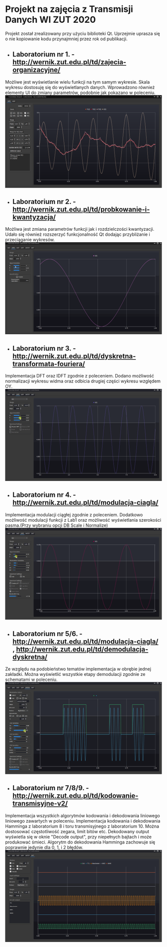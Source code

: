 # Projekt na zajęcia z Transmisji Danych WI ZUT 2020
Projekt został zrealizowany przy użyciu biblioteki Qt.
Uprzejmie uprasza się o nie kopiowanie kodu przynajmniej przez rok od publikacji. 


* ## Laboratorium nr 1. - http://wernik.zut.edu.pl/td/zajecia-organizacyjne/
Możliwe jest wyświetlanie wielu funkcji na tym samym wykresie.
Skala wykresu dostosuję się do wyświetlanych danych.
Wprowadzono również elementy UI do zmiany parametrów, podobnie jak pokazano w poleceniu.
![image](https://github.com/lou000/TD_2020_34410/blob/master/lab1/Lab1.png)

* ## Laboratorium nr 2. - http://wernik.zut.edu.pl/td/probkowanie-i-kwantyzacja/
Możliwa jest zmiana parametrów funkcji jak i rozdzielczości kwantyzacji.
Udało się również rozszerzyć funkcjonalność Qt dodając przybliżanie i przeciąganie wykresów.
![demo](https://github.com/lou000/TD_2020_34410/blob/master/lab2/lab_2_gif.gif)

* ## Laboratorium nr 3. - http://wernik.zut.edu.pl/td/dyskretna-transformata-fouriera/
Implementacja DFT oraz IDFT zgodnie z poleceniem. 
Dodano możliwość normalizacji wykresu widma oraz odbicia drugiej części wykresu względem OY.
![demo](https://github.com/lou000/TD_2020_34410/blob/master/lab3/lab_3_gif.gif)

* ## Laboratorium nr 4. - http://wernik.zut.edu.pl/td/modulacja-ciagla/
Implementacja modulacji ciągłej zgodnie z poleceniem.
Dodatkowo możliwość modulacji funkcji z Lab1 oraz możliwość wyświetlania szerokości pasma.(Przy wybraniu opcji DB Scale i Normalize)
![demo](https://github.com/lou000/TD_2020_34410/blob/master/lab4/lab_4_gif.gif)

* ## Laboratorium nr 5/6. - http://wernik.zut.edu.pl/td/modulacja-ciagla/ , http://wernik.zut.edu.pl/td/demodulacja-dyskretna/
Ze względu na podobieństwo tematów implementacja w obrębie jednej zakładki.
Można wyświetlić wszystkie etapy demodulacji zgodnie ze schematami w poleceniu.
![demo](https://github.com/lou000/TD_2020_34410/blob/master/lab5/lab_5_6_gif.gif)

* ## Laboratorium nr 7/8/9. - http://wernik.zut.edu.pl/td/kodowanie-transmisyjne-v2/
Implementacja wszystkich algorytmów kodowania i dekodowania liniowego liniowego zawartych w poleceniu.
Implementacja kodowania i dekodowania Hamminga z laboratorium 8 i toru transmisyjnego z laboratorium 10.
Można dostosować częstotliwość zegara, limit bitów etc.
Dekodowany output wyświetla się w oknie "Decode output", przy niepełnych bajtach i może produkować śmieci.
Algorytm do dekodowania Hamminga zachowuje się poprawnie jedynie dla 0, 1, i 2 błędów.
![demo](https://github.com/lou000/TD_2020_34410/blob/master/lab7/lab_7_gif.gif)




